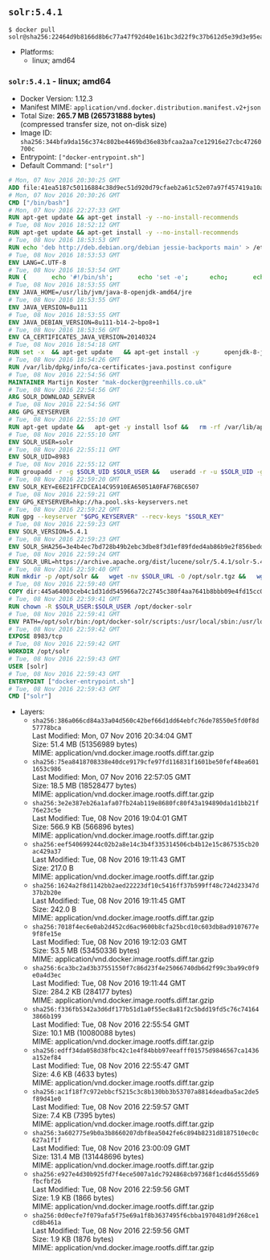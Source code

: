 ## `solr:5.4.1`

```console
$ docker pull solr@sha256:22464d9b8166d8b6c77a47f92d40e161bc3d22f9c37b612d5e39d3e95ea276d0
```

-	Platforms:
	-	linux; amd64

### `solr:5.4.1` - linux; amd64

-	Docker Version: 1.12.3
-	Manifest MIME: `application/vnd.docker.distribution.manifest.v2+json`
-	Total Size: **265.7 MB (265731888 bytes)**  
	(compressed transfer size, not on-disk size)
-	Image ID: `sha256:344bfa9da156c374c802be4469bd36e83bfcaa2aa7ce12916e27cbc47260700c`
-	Entrypoint: `["docker-entrypoint.sh"]`
-	Default Command: `["solr"]`

```dockerfile
# Mon, 07 Nov 2016 20:30:25 GMT
ADD file:41ea5187c50116884c38d9ec51d920d79cfaeb2a61c52e07a97f457419a10a4f in / 
# Mon, 07 Nov 2016 20:30:26 GMT
CMD ["/bin/bash"]
# Mon, 07 Nov 2016 22:27:33 GMT
RUN apt-get update && apt-get install -y --no-install-recommends 		ca-certificates 		curl 		wget 	&& rm -rf /var/lib/apt/lists/*
# Tue, 08 Nov 2016 18:52:12 GMT
RUN apt-get update && apt-get install -y --no-install-recommends 		bzip2 		unzip 		xz-utils 	&& rm -rf /var/lib/apt/lists/*
# Tue, 08 Nov 2016 18:53:53 GMT
RUN echo 'deb http://deb.debian.org/debian jessie-backports main' > /etc/apt/sources.list.d/jessie-backports.list
# Tue, 08 Nov 2016 18:53:53 GMT
ENV LANG=C.UTF-8
# Tue, 08 Nov 2016 18:53:54 GMT
RUN { 		echo '#!/bin/sh'; 		echo 'set -e'; 		echo; 		echo 'dirname "$(dirname "$(readlink -f "$(which javac || which java)")")"'; 	} > /usr/local/bin/docker-java-home 	&& chmod +x /usr/local/bin/docker-java-home
# Tue, 08 Nov 2016 18:53:55 GMT
ENV JAVA_HOME=/usr/lib/jvm/java-8-openjdk-amd64/jre
# Tue, 08 Nov 2016 18:53:55 GMT
ENV JAVA_VERSION=8u111
# Tue, 08 Nov 2016 18:53:55 GMT
ENV JAVA_DEBIAN_VERSION=8u111-b14-2~bpo8+1
# Tue, 08 Nov 2016 18:53:56 GMT
ENV CA_CERTIFICATES_JAVA_VERSION=20140324
# Tue, 08 Nov 2016 18:54:18 GMT
RUN set -x 	&& apt-get update 	&& apt-get install -y 		openjdk-8-jre-headless="$JAVA_DEBIAN_VERSION" 		ca-certificates-java="$CA_CERTIFICATES_JAVA_VERSION" 	&& rm -rf /var/lib/apt/lists/* 	&& [ "$JAVA_HOME" = "$(docker-java-home)" ]
# Tue, 08 Nov 2016 18:54:26 GMT
RUN /var/lib/dpkg/info/ca-certificates-java.postinst configure
# Tue, 08 Nov 2016 22:54:56 GMT
MAINTAINER Martijn Koster "mak-docker@greenhills.co.uk"
# Tue, 08 Nov 2016 22:54:56 GMT
ARG SOLR_DOWNLOAD_SERVER
# Tue, 08 Nov 2016 22:54:56 GMT
ARG GPG_KEYSERVER
# Tue, 08 Nov 2016 22:55:10 GMT
RUN apt-get update &&   apt-get -y install lsof &&   rm -rf /var/lib/apt/lists/*
# Tue, 08 Nov 2016 22:55:10 GMT
ENV SOLR_USER=solr
# Tue, 08 Nov 2016 22:55:11 GMT
ENV SOLR_UID=8983
# Tue, 08 Nov 2016 22:55:12 GMT
RUN groupadd -r -g $SOLR_UID $SOLR_USER &&   useradd -r -u $SOLR_UID -g $SOLR_USER $SOLR_USER
# Tue, 08 Nov 2016 22:59:20 GMT
ENV SOLR_KEY=E6E21FFCDCEA14C95910EA65051A0FAF76BC6507
# Tue, 08 Nov 2016 22:59:21 GMT
ENV GPG_KEYSERVER=hkp://ha.pool.sks-keyservers.net
# Tue, 08 Nov 2016 22:59:22 GMT
RUN gpg --keyserver "$GPG_KEYSERVER" --recv-keys "$SOLR_KEY"
# Tue, 08 Nov 2016 22:59:23 GMT
ENV SOLR_VERSION=5.4.1
# Tue, 08 Nov 2016 22:59:23 GMT
ENV SOLR_SHA256=3e4b4ec7bd728b49b2ebc3dbe8f3d1ef89fded4ab86b9e2f856bedd58c99f28b
# Tue, 08 Nov 2016 22:59:24 GMT
ENV SOLR_URL=https://archive.apache.org/dist/lucene/solr/5.4.1/solr-5.4.1.tgz
# Tue, 08 Nov 2016 22:59:40 GMT
RUN mkdir -p /opt/solr &&   wget -nv $SOLR_URL -O /opt/solr.tgz &&   wget -nv $SOLR_URL.asc -O /opt/solr.tgz.asc &&   echo "$SOLR_SHA256 */opt/solr.tgz" | sha256sum -c - &&   (>&2 ls -l /opt/solr.tgz /opt/solr.tgz.asc) &&   gpg --batch --verify /opt/solr.tgz.asc /opt/solr.tgz &&   tar -C /opt/solr --extract --file /opt/solr.tgz --strip-components=1 &&   rm /opt/solr.tgz* &&   rm -Rf /opt/solr/docs/ &&   mkdir -p /opt/solr/server/solr/lib /opt/solr/server/solr/mycores &&   sed -i -e 's/#SOLR_PORT=8983/SOLR_PORT=8983/' /opt/solr/bin/solr.in.sh &&   sed -i -e '/-Dsolr.clustering.enabled=true/ a SOLR_OPTS="$SOLR_OPTS -Dsun.net.inetaddr.ttl=60 -Dsun.net.inetaddr.negative.ttl=60"' /opt/solr/bin/solr.in.sh &&   chown -R $SOLR_USER:$SOLR_USER /opt/solr &&   mkdir /docker-entrypoint-initdb.d /opt/docker-solr/
# Tue, 08 Nov 2016 22:59:40 GMT
COPY dir:445a64003ceb4c1d31dd545966a72c2745c380f4aa7641b8bbb09e4fd15cc0f6 in /opt/docker-solr/scripts 
# Tue, 08 Nov 2016 22:59:41 GMT
RUN chown -R $SOLR_USER:$SOLR_USER /opt/docker-solr
# Tue, 08 Nov 2016 22:59:41 GMT
ENV PATH=/opt/solr/bin:/opt/docker-solr/scripts:/usr/local/sbin:/usr/local/bin:/usr/sbin:/usr/bin:/sbin:/bin
# Tue, 08 Nov 2016 22:59:42 GMT
EXPOSE 8983/tcp
# Tue, 08 Nov 2016 22:59:42 GMT
WORKDIR /opt/solr
# Tue, 08 Nov 2016 22:59:43 GMT
USER [solr]
# Tue, 08 Nov 2016 22:59:43 GMT
ENTRYPOINT ["docker-entrypoint.sh"]
# Tue, 08 Nov 2016 22:59:43 GMT
CMD ["solr"]
```

-	Layers:
	-	`sha256:386a066cd84a33a04d560c42bef66d1dd64ebfc76de78550e5fd0f8d57778bca`  
		Last Modified: Mon, 07 Nov 2016 20:34:04 GMT  
		Size: 51.4 MB (51356989 bytes)  
		MIME: application/vnd.docker.image.rootfs.diff.tar.gzip
	-	`sha256:75ea8418708338e40dce9179cfe97fd116831f1601be50fef48ea6011653c986`  
		Last Modified: Mon, 07 Nov 2016 22:57:05 GMT  
		Size: 18.5 MB (18528477 bytes)  
		MIME: application/vnd.docker.image.rootfs.diff.tar.gzip
	-	`sha256:3e2e387eb26a1afa07fb24ab119e8680fc80f43a194890da1d1bb21f76e23c5e`  
		Last Modified: Tue, 08 Nov 2016 19:04:01 GMT  
		Size: 566.9 KB (566896 bytes)  
		MIME: application/vnd.docker.image.rootfs.diff.tar.gzip
	-	`sha256:eef540699244c02b2a8e14c3b4f335314506cb4b12e15c867535cb20ac429a37`  
		Last Modified: Tue, 08 Nov 2016 19:11:43 GMT  
		Size: 217.0 B  
		MIME: application/vnd.docker.image.rootfs.diff.tar.gzip
	-	`sha256:1624a2f8d1142bb2aed22223df10c5416ff37b599ff48c724d23347d37b2b20e`  
		Last Modified: Tue, 08 Nov 2016 19:11:45 GMT  
		Size: 242.0 B  
		MIME: application/vnd.docker.image.rootfs.diff.tar.gzip
	-	`sha256:7018f4ec6e0ab2d452cd6ac9600b8cfa25bcd10c603db8ad9107677e9f8fe15e`  
		Last Modified: Tue, 08 Nov 2016 19:12:03 GMT  
		Size: 53.5 MB (53450336 bytes)  
		MIME: application/vnd.docker.image.rootfs.diff.tar.gzip
	-	`sha256:6ca3bc2ad3b37551550f7c86d23f4e25066740db6d2f99c3ba99c0f9e0a4d3ec`  
		Last Modified: Tue, 08 Nov 2016 19:11:44 GMT  
		Size: 284.2 KB (284177 bytes)  
		MIME: application/vnd.docker.image.rootfs.diff.tar.gzip
	-	`sha256:f336fb5342a3d6df177b51d1a0f55ec8a81f2c5bdd19fd5c76c741643866b199`  
		Last Modified: Tue, 08 Nov 2016 22:55:54 GMT  
		Size: 10.1 MB (10080088 bytes)  
		MIME: application/vnd.docker.image.rootfs.diff.tar.gzip
	-	`sha256:edff34da058d38fbc42c1e4f84bbb97eeafff01575d9846567ca1436a152ef84`  
		Last Modified: Tue, 08 Nov 2016 22:55:47 GMT  
		Size: 4.6 KB (4633 bytes)  
		MIME: application/vnd.docker.image.rootfs.diff.tar.gzip
	-	`sha256:ac1f18f7c972ebbcf5215c3c8b130bb3b53707a8814deadba5ac2de5f89d41e0`  
		Last Modified: Tue, 08 Nov 2016 22:59:57 GMT  
		Size: 7.4 KB (7395 bytes)  
		MIME: application/vnd.docker.image.rootfs.diff.tar.gzip
	-	`sha256:3a602775e9b0a3b8660207dbf8ea5042fe6c894b8231d8187510ec0c627a1f1f`  
		Last Modified: Tue, 08 Nov 2016 23:00:09 GMT  
		Size: 131.4 MB (131448696 bytes)  
		MIME: application/vnd.docker.image.rootfs.diff.tar.gzip
	-	`sha256:e927e4d30b925fd7f4ece5007a1dc7924868cb97368f1cd46d555d69fbcfbf26`  
		Last Modified: Tue, 08 Nov 2016 22:59:56 GMT  
		Size: 1.9 KB (1866 bytes)  
		MIME: application/vnd.docker.image.rootfs.diff.tar.gzip
	-	`sha256:0d0ecfe7f079afa5f75e69a1f8b3637495f6cbba1970481d9f268ce1cd8b461a`  
		Last Modified: Tue, 08 Nov 2016 22:59:56 GMT  
		Size: 1.9 KB (1876 bytes)  
		MIME: application/vnd.docker.image.rootfs.diff.tar.gzip
